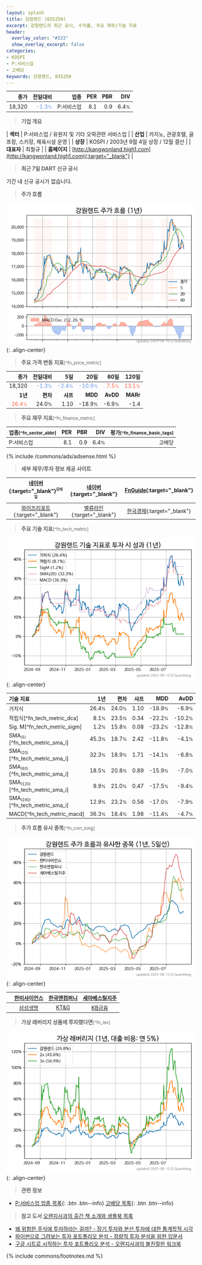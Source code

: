 ```yaml
---
layout: splash
title: 강원랜드 (035250)
excerpt: 강원랜드의 최근 공시, 수익률, 주요 재무/기술 지표
header:
  overlay_color: "#333"
  show_overlay_excerpt: false
categories:
- KOSPI
- P:서비스업
- 고배당
keywords: 강원랜드, 035250
---
```


| **종가** | **전일대비** | **업종** | **PER** | **PBR** | **DIV** |
| -------: | -----------: | -------: | ------: | ------: | ------: |
| 18,320 | <span style="color: cornflowerblue">-1.3<small>%</small></span> | P:서비스업 | 8.1 | 0.9 | 6.4<small>%</small> |

<!-- more -->


> **기업 개요**<a id="company"></a>

| <span style="white-space:nowrap;">**섹터**</span> | P:서비스업 / 유원지 및 기타 오락관련 서비스업 |
| <span style="white-space:nowrap;">**산업**</span> | 카지노, 관광호텔, 골프장, 스키장, 체육시설 운영 |
| <span style="white-space:nowrap;">**상장**</span> | KOSPI / 2003년 9월 4일 상장 / 12월 결산 |
| <span style="white-space:nowrap;">**대표자**</span> | 최철규 |
| <span style="white-space:nowrap;">**홈페이지**</span> | [http://kangwonland.high1.com](http://kangwonland.high1.com){:target="_blank"} |


> **최근 7일 DART 신규 공시**<a id="dart"></a>

기간 내 신규 공시가 없습니다.


> **주가 흐름**<a id="price"></a>

![035250](/stock/images/035250.png){: .align-center}


> **주요 가격 변동 지표**<small>[^fn_price_metric]</small>

| **종가** | **전일대비** | **5일** | **20일** | **60일** | **120일** |
| -------: | -----------: | ------: | -------: | -------: | --------: |
| 18,320 | <span style="color: cornflowerblue">-1.3<small>%</small></span> | <span style="color: cornflowerblue">-2.4<small>%</small></span> | <span style="color: cornflowerblue">-10.9<small>%</small></span> | <span style="color: tomato">7.5<small>%</small></span> | <span style="color: tomato">13.1<small>%</small></span> |
| **1년** | **편차** | **샤프** | **MDD** | **AvDD** | **MARr** |
| <span style="color: tomato">26.4<small>%</small></span> | 24.0<small>%</small> | 1.10 | -18.9<small>%</small> | -6.9<small>%</small> | -1.4 |


> **주요 재무 지표**<small>[^fn_finance_metric]</small>

| **업종**<small>[^fn_sector_abbr]</small> | **PER** | **PBR** | **DIV** | **평가**<small>[^fn_finance_basic_tags]</small> |
| :--------------------------------------- | ------: | ------: | ------: | ----------------------------------------------: |
| P:서비스업 | 8.1 | 0.9 | 6.4<small>%</small> | 고배당 |



{% include /commons/ads/adsense.html %}

> **세부 재무/투자 정보 제공 사이트**

| [네이버](https://m.stock.naver.com/domestic/stock/035250/finance/summary){:target="_blank"}<sup><small>모바일</small></sup> | [네이버](https://finance.naver.com/item/coinfo.naver?code=035250){:target="_blank"} | [FnGuide](https://comp.fnguide.com/SVO2/ASP/SVD_Invest.asp?gicode=A035250&MenuYn=Y){:target="_blank"} |
| :---: | :---: | :---: |
| [와이즈리포트](https://comp.wisereport.co.kr/company/c1040001.aspx?cmp_cd=035250){:target="_blank"} | [밸류라인](https://www.valueline.co.kr/finance/summary/035250){:target="_blank"} | [한국경제](https://markets.hankyung.com/stock/035250/financial-summary){:target="_blank"} |


> **주요 기술 지표**<small>[^fn_tech_metric]</small>


![035250](/stock/images/035250_tech.png){: .align-center}

| **기술 지표** | **1년** | **편차** | **샤프** | **MDD** | **AvDD** |
| :------------ | ------: | -----------: | -------: | ------: | -------: |
| 거치식 | 26.4<small>%</small> | 24.0<small>%</small> | 1.10 | -18.9<small>%</small> | -6.9<small>%</small> |
| 적립식[^fn_tech_metric_dca] | 8.1<small>%</small> | 23.5<small>%</small> | 0.34 | -22.2<small>%</small> | -10.2<small>%</small> |
| Sig. M[^fn_tech_metric_sigm] | 1.2<small>%</small> | 15.8<small>%</small> | 0.08 | -23.2<small>%</small> | -12.8<small>%</small> |
| SMA<small><sub>(5)</sub></small>[^fn_tech_metric_sma_i] | 45.3<small>%</small> | 18.7<small>%</small> | 2.42 | -11.8<small>%</small> | -4.1<small>%</small> |
| SMA<small><sub>(20)</sub></small>[^fn_tech_metric_sma_i] | 32.3<small>%</small> | 18.9<small>%</small> | 1.71 | -14.1<small>%</small> | -6.8<small>%</small> |
| SMA<small><sub>(60)</sub></small>[^fn_tech_metric_sma_i] | 18.5<small>%</small> | 20.8<small>%</small> | 0.89 | -15.9<small>%</small> | -7.0<small>%</small> |
| SMA<small><sub>(120)</sub></small>[^fn_tech_metric_sma_i] | 9.9<small>%</small> | 21.0<small>%</small> | 0.47 | -17.5<small>%</small> | -9.4<small>%</small> |
| SMA<small><sub>(240)</sub></small>[^fn_tech_metric_sma_i] | 12.9<small>%</small> | 23.2<small>%</small> | 0.56 | -17.0<small>%</small> | -7.9<small>%</small> |
| MACD[^fn_tech_metric_macd] | 36.3<small>%</small> | 18.4<small>%</small> | 1.98 | -11.4<small>%</small> | -4.7<small>%</small> |


> **주가 흐름 유사 종목**<a id="corr"></a><small>[^fn_corr_long]</small>

![035250](/stock/images/035250_corr.png){: .align-center}

|       | [한미사이언스](/008930/) | [한국앤컴퍼니](/000240/) | [세아베스틸지주](/001430/) |
| :---: | :------------------------------------: | :------------------------------------: | :------------------------------------: |
|       | [삼성생명](/032830/) | [KT&G](/033780/) | [KB금융](/105560/) |


> **가상 레버리지 상품에 투자했다면**<a id="2x"></a><small>[^fn_lev]</small>

![035250](/stock/images/035250_2x.png){: .align-center}


> **관련 정보**

- [P:서비스업 업종 목록](/stats/sector/kospi_업종_서비스업_종목/){: .btn .btn--info} [고배당 목록](/fn/fn_high_div/){: .btn .btn--info}

> **참고 도서** [오렌지사과의 출간 책 소개와 샘플북 목록](https://kongdori.tistory.com/691)

- [왜 위험한 주식에 투자하라는 걸까? - 장기 투자와 분산 투자에 대한 통계학적 시각](https://kongdori.tistory.com/421)
- [파이썬으로 그려보는 투자 포트폴리오 분석  - 정량적 투자 분석을 위한 입문서](https://kongdori.tistory.com/643)
- [구글 시트로 시작하는 투자 포트폴리오 분석 - 오렌지사과의 불친절한 워크북](https://kongdori.tistory.com/449)


{% include commons/footnotes.md %}